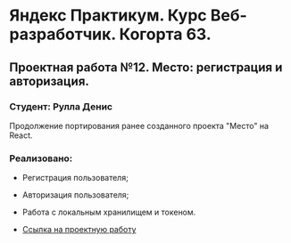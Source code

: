# Яндекс Практикум. Курс Веб-разработчик. Когорта 63.

## Проектная работа №12. Место: регистрация и авторизация.

### Студент: Рулла Денис

Продолжение портирования ранее созданного проекта "Место" на React.

### Реализовано:

- Регистрация пользователя;
- Авторизация пользователя;
- Работа с локальным хранилищем и токеном.

- [Ссылка на проектную работу](https://den-rulla.github.io/react-mesto-auth/)

